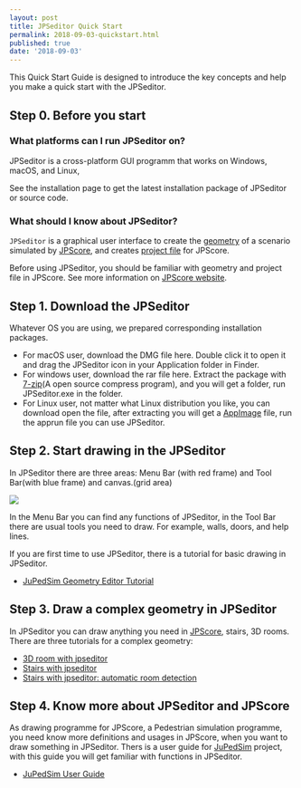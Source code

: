 ```yaml
---
layout: post
title: JPSeditor Quick Start
permalink: 2018-09-03-quickstart.html
published: true
date: '2018-09-03'
---
```


This Quick Start Guide is designed to introduce the key concepts and help you make a quick start with the JPSeditor.

## Step 0. Before you start

### What platforms can I run JPSeditor on?

JPSeditor is a cross-platform GUI programm that works on Windows, macOS, and Linux,

See the installation page to get the latest installation package of JPSeditor or source code.

### What should I know about JPSeditor?

`JPSeditor` is a graphical user interface to create the [geometry](http://www.jupedsim.org/jpscore/2016-11-02-geometry) of a scenario simulated by [JPScore](http://www.jupedsim.org/jpscore/), and creates [project file](http://www.jupedsim.org/jpscore/2016-11-01-inifile) for JPScore.

Before using JPSeditor, you should be familiar with geometry and project file in JPScore. See more information on [JPScore website](http://www.jupedsim.org/jpscore/).

## Step 1. Download the JPSeditor

Whatever OS you are using, we prepared corresponding installation packages.

* For macOS user, download the DMG file here. Double click it to open it and drag the JPSeditor icon in your Application folder in Finder. 
* For windows user, download the rar file here. Extract the package with [7-zip](https://www.7-zip.org/)(A open source compress program), and you will get a folder, run JPSeditor.exe in the folder.
* For Linux user, not matter what Linux distribution you like, you can download open the file, after extracting you will get a [AppImage](https://appimage.org/) file, run the apprun file you can use JPSeditor.

## Step 2. Start drawing in the JPSeditor

In JPSeditor there are three areas: Menu Bar (with red frame) and Tool Bar(with blue frame) and canvas.(grid area)

![](https://github.com/JuPedSim/jpseditor/blob/gh-pages/_posts/img/surface.png)

In the Menu Bar you can find any functions of JPSeditor, in the Tool Bar there are usual tools you need to draw. For example, walls, doors, and help lines.

If you are first time to use JPSeditor, there is a tutorial for basic drawing in JPSeditor.

* [JuPedSim Geometry Editor Tutorial](https://www.youtube.com/watch?v=DR_3TX8MFxM&t=25s)

## Step 3. Draw a complex geometry in JPSeditor

In JPSeditor you can draw anything you need in [JPScore](http://www.jupedsim.org/jpscore/), stairs, 3D rooms. There are three tutorials for a complex geometry:

* [3D room with jpseditor](https://www.youtube.com/watch?v=wK_atSk-xWE)
* [Stairs with jpseditor](https://www.youtube.com/watch?v=DKnJHToLAXs&t=304s)
* [Stairs with jpseditor: automatic room detection](https://www.youtube.com/watch?v=Id5Rfli7UYk)

## Step 4. Know more about JPSeditor and JPScore

As drawing programme for JPScore, a Pedestrian simulation programme, you need know more definitions and usages in JPScore, when you want to draw something in JPSeditor. Thers is a user guide for [JuPedSim](http://www.jupedsim.org/) project, with this guide you will get familiar with functions in JPSeditor.

* [JuPedSim User Guide](https://github.com/JuPedSim/jpseditor/blob/gh-pages/resource/JuPedSim.pdf) 
